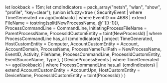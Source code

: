   let lookback = 15m;
  let cmdIndicators = pack_array("netsh", "wlan", "show", "profile", "key=clear");
  (union isfuzzy=true
      (
          SecurityEvent
          | where TimeGenerated >= ago(lookback)
          | where EventID == 4688
          | extend
              FileName = tostring(split(NewProcessName, @'')[(-1)]),
              ProcessCommandLine = CommandLine,
              InitiatingProcessFileName = ParentProcessName,
              ProcessIdCustomEntity = toint(NewProcessId)
          | where ProcessCommandLine has_all (cmdIndicators)
          | project
              TimeGenerated,
              HostCustomEntity = Computer,
              AccountCustomEntity = Account,
              AccountDomain,
              ProcessName,
              ProcessNameFullPath = NewProcessName,
              EventID,
              Activity,
              FileName,
              ProcessCommandLine,
              ProcessIdCustomEntity,
              EventSourceName,
              Type
      ),
      (
          DeviceProcessEvents
          | where TimeGenerated >= ago(lookback)
          | where ProcessCommandLine has_all (cmdIndicators)
          | extend 
              AccountCustomEntity = AccountUpn,
              HostCustomEntity = DeviceName,
              ProcessIdCustomEntity = toint(ProcessId)
      )
  )

